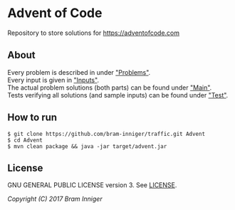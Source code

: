 # Advent of Code

Repository to store solutions for <https://adventofcode.com>

## About

Every problem is described in under ["Problems"](src/main/resources/problems).  
Every input is given in ["Inputs"](src/main/resources/inputs).  
The actual problem solutions (both parts) can be found under ["Main"](src/main/java/be/inniger/advent/solutions).  
Tests verifying all solutions (and sample inputs) can be found under ["Test"](src/test/java/be/inniger/advent/solutions).  

## How to run

    $ git clone https://github.com/bram-inniger/traffic.git Advent
    $ cd Advent
    $ mvn clean package && java -jar target/advent.jar

## License

GNU GENERAL PUBLIC LICENSE version 3. See [LICENSE](LICENSE).

_Copyright (C) 2017 Bram Inniger_